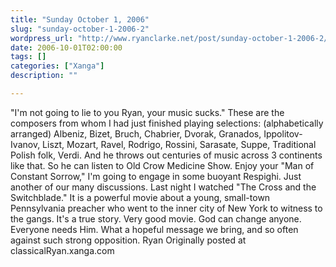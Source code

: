 ```yaml
---
title: "Sunday October 1, 2006"
slug: "sunday-october-1-2006-2"
wordpress_url: "http://www.ryanclarke.net/post/sunday-october-1-2006-2/"
date: 2006-10-01T02:00:00
tags: []
categories: ["Xanga"]
description: ""

---
```


"I'm not going to lie to you Ryan, your music sucks."
These are the composers from whom I had just finished playing selections: (alphabetically arranged) Albeniz, Bizet, Bruch, Chabrier, Dvorak, Granados, Ippolitov-Ivanov, Liszt, Mozart, Ravel, Rodrigo, Rossini, Sarasate, Suppe, Traditional Polish folk, Verdi.
And he throws out centuries of music across 3 continents like that. So he can listen to Old Crow Medicine Show. Enjoy your "Man of Constant Sorrow," I'm going to engage in some buoyant Respighi. Just another of our many discussions.
Last night I watched "The Cross and the Switchblade." It is a powerful movie about a young, small-town Pennsylvania preacher who went to the inner city of New York to witness to the gangs. It's a true story. Very good movie. God can change anyone. Everyone needs Him. What a hopeful message we bring, and so often against such strong opposition.
Ryan
Originally posted at classicalRyan.xanga.com

